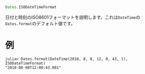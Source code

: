 ```julia
Dates.ISODateTimeFormat
```

日付と時刻のISO8601フォーマットを説明します。これは`DateTime`の`Dates.format`のデフォルト値です。

# 例

```jldoctest
julia> Dates.format(DateTime(2018, 8, 8, 12, 0, 43, 1), ISODateTimeFormat)
"2018-08-08T12:00:43.001"
```
